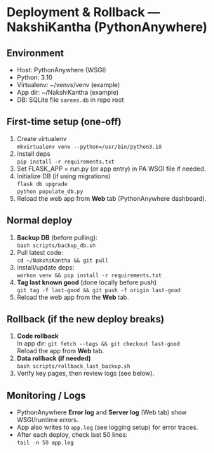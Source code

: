 # Deployment & Rollback — NakshiKantha (PythonAnywhere)

## Environment
- Host: PythonAnywhere (WSGI)
- Python: 3.10
- Virtualenv: ~/venvs/venv  (example)
- App dir: ~/NakshiKantha  (example)
- DB: SQLite file `sarees.db` in repo root

## First-time setup (one-off)
1) Create virtualenv  
   `mkvirtualenv venv --python=/usr/bin/python3.10`
2) Install deps  
   `pip install -r requirements.txt`
3) Set FLASK_APP = run.py (or app entry) in PA WSGI file if needed.
4) Initialize DB (if using migrations)  
   `flask db upgrade`  
   `python populate_db.py`
5) Reload the web app from **Web** tab (PythonAnywhere dashboard).

## Normal deploy
1) **Backup DB** (before pulling):  
   `bash scripts/backup_db.sh`
2) Pull latest code:  
   `cd ~/NakshiKantha && git pull`
3) Install/update deps:  
   `workon venv && pip install -r requirements.txt`
4) **Tag last known good** (done locally before push)  
   `git tag -f last-good && git push -f origin last-good`
5) Reload the web app from the **Web** tab.

## Rollback (if the new deploy breaks)
1) **Code rollback**  
   In app dir: `git fetch --tags && git checkout last-good`  
   Reload the app from **Web** tab.
2) **Data rollback (if needed)**  
   `bash scripts/rollback_last_backup.sh`
3) Verify key pages, then review logs (see below).

## Monitoring / Logs
- PythonAnywhere **Error log** and **Server log** (Web tab) show WSGI/runtime errors.
- App also writes to `app.log` (see logging setup) for error traces.
- After each deploy, check last 50 lines:  
  `tail -n 50 app.log`
